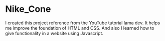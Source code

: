 # Nike_Cone

I created this project reference from the YouTube tutorial lama dev.
It helps me improve the foundation of HTML and CSS.
And also I learned how to give functionality in a website using Javascript.
